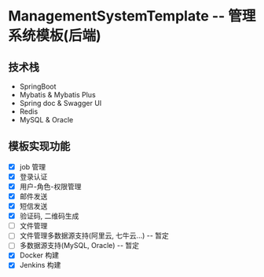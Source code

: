 # ManagementSystemTemplate -- 管理系统模板(后端)

## 技术栈

- SpringBoot
- Mybatis & Mybatis Plus
- Spring doc & Swagger UI
- Redis
- MySQL & Oracle

## 模板实现功能

- [x] job 管理
- [x] 登录认证
- [x] 用户-角色-权限管理
- [x] 邮件发送
- [x] 短信发送
- [x] 验证码, 二维码生成
- [ ] 文件管理
- [ ] 文件管理多数据源支持(阿里云, 七牛云...) -- 暂定
- [ ] 多数据源支持(MySQL, Oracle) -- 暂定
- [x] Docker 构建
- [x] Jenkins 构建

## 